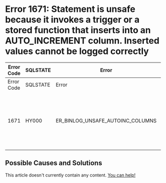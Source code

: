 
# Error 1671: Statement is unsafe because it invokes a trigger or a stored function that inserts into an AUTO_INCREMENT column. Inserted values cannot be logged correctly


| Error Code | SQLSTATE | Error | Description |
| --- | --- | --- | --- |
| Error Code | SQLSTATE | Error | Description |
| 1671 | HY000 | ER_BINLOG_UNSAFE_AUTOINC_COLUMNS | Statement is unsafe because it invokes a trigger or a stored function that inserts into an AUTO_INCREMENT column. Inserted values cannot be logged correctly. |




## Possible Causes and Solutions


This article doesn't currently contain any content. [You can help!](/kb/en/writing-and-editing-knowledge-base-articles/)

